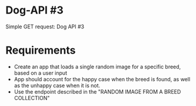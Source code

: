 # Dog-API #3
Simple GET request: Dog API #3


# Requirements 

- Create an app that loads a single random image for a specific breed, based on a user input
- App should account for the happy case when the breed is found, as well as the unhappy case when it is not.
- Use the endpoint described in the "RANDOM IMAGE FROM A BREED COLLECTION" 
